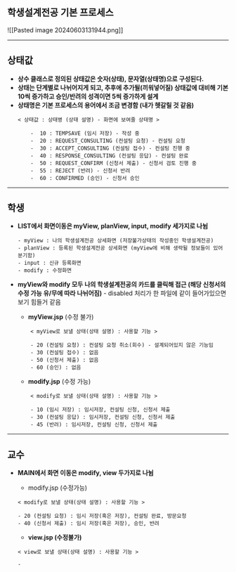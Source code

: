 
## 학생설계전공 기본 프로세스

![[Pasted image 20240603131944.png]]

---
## **상태값**

- **상수 클래스로 정의된 상태값은 숫자(상태), 문자열(상태명)으로 구성된다.**
- **상태는 단계별로 나뉘어지게 되고, 추후에 추가될(끼워넣어질) 상태값에 대비해 기본 10씩 증가하고 승인/반려의 성격이면 5씩 증가하게 설계**
- **상태명은 기본 프로세스의 용어에서 조금 변경함 (내가 헷갈릴 것 같음)**
	```
	< 상태값 : 상태병 (상태 설명) - 화면에 보여줄 상태명 >
	
		-  10 : TEMPSAVE (임시 저장) - 작성 중
		-  20 : REQUEST_CONSULTING (컨설팅 요청) - 컨설팅 요청
		-  30 : ACCEPT_CONSULTING (컨설팅 접수) - 컨설팅 진행 중
		-  40 : RESPONSE_CONSULTING (컨설팅 응답) - 컨설팅 완료
		-  50 : REQUEST_CONFIRM (신청서 제출) - 신청서 검토 진행 중 
		-  55 : REJECT (반려) - 신청서 반려
		-  60 : CONFIRMED (승인) - 신청서 승인
	```

---
## **학생**

-  **LIST에서 화면이동은 myView, planView,  input, modify 세가지로 나뉨**
	```
	- myView : 나의 학생설계전공 상세화면 (저장불가상태의 작성중인 학생설계전공)
	- planView : 등록된 학생설계전공 상세화면 (myView에 비해 생략될 정보들이 있어 분기함)
	- input : 신규 등록화면
	- modify : 수정화면
	```

-  **myView와 modify 모두 나의 학생설계전공의 카드를 클릭해 접근 (해당 신청서의 수정 가능 유/무에 따라 나뉘어짐)** - disabled 처리가 한 파일에 같이 들어가있으면 보기 힘들거 같음

	- **myView.jsp** (수정 불가)
	```
		< myView로 보낼 상태(상태 설명) : 사용할 기능 >
		
		- 20 (컨설팅 요청) : 컨설팅 요청 취소(회수) - 설계되어있지 않은 기능임
		- 30 (컨설팅 접수) : 없음
		- 50 (신청서 제출) : 없음
		- 60 (승인) : 없음
	```

	- **modify.jsp** (수정 가능)
	```
		< modify로 보낼 상태(상태 설명) : 사용할 기능 >
			
		- 10 (임시 저장) : 임시저장, 컨설팅 신청, 신청서 제출
		- 30 (컨설팅 응답) : 임시저장, 컨설팅 신청, 신청서 제출
		- 45 (반려) : 임시저장, 컨설팅 신청, 신청서 제출
	```

---

## 교수
 - **MAIN에서 화면 이동은 modify, view 두가지로 나뉨**

	 - modify.jsp (수정가능)
	```
	< modify로 보낼 상태(상태 설명) : 사용할 기능 >

	- 20 (컨설팅 요청) : 임시 저장(혹은 저장), 컨설팅 완료, 방문요청
	- 40 (신청서 제출) : 임시 저장(혹은 저장), 승인, 반려
	```
	
	 - **view.jsp (수정불가)**
	```
	< view로 보낼 상태(상태 설명) : 사용할 기능 > 

	- 

	```
	